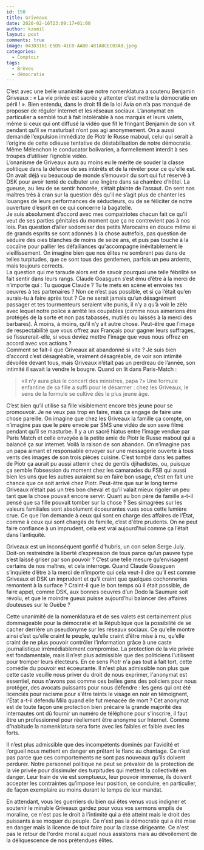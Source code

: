 ```yaml
---
id: 150
title: Griveaux
date: 2020-02-16T23:09:17+01:00
author: kzomil
layout: post
comments: true
image: 043D3161-E5D5-41C0-AAB0-481A8CEC03A8.jpeg
categories:
  - Comptoir
tags:
  - Brèves
  - démocratie
---
```


C’est avec une belle unanimité que notre nomenklatura a soutenu Benjamin Griveaux : « La vie privée est sacrée y attenter c’est mettre la démocratie en péril ! ». Bien entendu, dans le droit fil de la loi Avia on n’a pas manqué de proposer de réguler internet et les réseaux sociaux. L’anonymat en particulier a semblé tout à fait intolérable à nos marquis et leurs valets, même si ceux qui ont diffusé la vidéo que fit le fringant Benjamin de son vit pendant qu’il se masturbait n’ont pas agi anonymement.
On a aussi demandé l’expulsion immédiate de Piotr le Russe maboul, celui qui serait à l’origine de cette odieuse tentative de déstabilisation de notre démocratie. Même Mélenchon le conducator bolivarien, a formellement interdit à ses troupes d’utiliser l’ignoble vidéo.   
L’onanisme de Griveaux aura au moins eu le mérite de souder la classe politique dans la défense de ses intérêts et de la révéler pour ce qu'elle est. On avait déjà vu beaucoup de monde s’émouvoir du sort qui fut réservé à DSK pour avoir tenté de culbuter une lingère dans sa chambre d’hôtel. La gueuse, au lieu de se sentir honorée, s’était plainte de l’assaut. On sent nos maîtres très à cran sur la question dès qu’il ne s’agit plus de chanter les louanges de leurs performances de séducteurs, ou de se féliciter de notre ouverture d’esprit en ce qui concerne la bagatelle.   
Je suis absolument d’accord avec mes compatriotes chacun fait ce qu’il veut de ses parties génitales du moment que ça ne contrevient pas à nos lois. Pas question d’aller sodomiser des petits Marocains en douce même si de grands esprits se sont adonnés à la chose autrefois, pas question de séduire des oies blanches de moins de seize ans, et puis pas touche à la cocaïne pour pallier les défaillances qu'accompagne inévitablement le vieillissement. On imagine bien que nos élites ne sombrent pas dans de telles turpitudes, que ce sont tous des gentlemen, parfois un peu ardents, mais toujours corrects.   
La question qui me taraude alors est de savoir pourquoi une telle fébrilité se fait sentir dans leurs rangs. Claude Goasguen s’est ému d’être à la merci de n’importe qui : Tu quoque Claude ? Tu te mets en scène et envoies tes oeuvres à tes partenaires ? Non ce n’est pas possible, et si ça l’était qu’en aurais-tu à faire après tout ? Ce ne serait jamais qu’un désagrément passager et tes tourmenteurs seraient vite punis, il n’y a qu’à voir le zèle avec lequel notre police a arrêté les coupables (comme nous aimerions être protégés de la sorte et non pas tabassés, mutilés ou laissés à la merci des barbares). À moins, à moins, qu’il n’y ait autre chose. Peut-être que l’image de respectabilité que vous offrez aux Français pour gagner leurs suffrages, se fissurerait-elle, si vous deviez mettre l'image que vous nous offrez en accord avec vos actions ?    
Comment se fait-il que Griveaux ait abandonné si vite ? Je suis bien d’accord c’est désagréable, vraiment désagréable, de voir son intimité dévoilée devant tous, mais Griveaux n’était pas un perdreau de l’année, son intimité il savait la vendre le bougre. Quand on lit dans Paris-Match : 
> «Il n’y aura plus le concert des ministres, papa ?» Une formule enfantine de sa fille a suffi pour le désarmer : chez les Griveaux, le sens de la formule se cultive dès le plus jeune âge.    

C’est bien qu’il utilise sa fille visiblement encore très jeune pour se promouvoir. Je ne veux pas trop en faire, mais ça engage de faire une chose pareille. On imagine que chez les Griveaux la famille ça compte, on n’imagine pas que le père envoie par SMS une vidéo de son sexe filmé pendant qu’il se masturbe. Il y a un sacré hiatus entre l’image vendue par Paris Match et celle envoyée à la petite amie de Piotr le Russe maboul qui a balancé ça sur internet. Voilà la raison de son abandon. On n’imagine pas un papa aimant et responsable envoyer   sur une messagerie ouverte à tous vents des images de son trois pièces cuisine. C’est tombé dans les pattes de Piotr ça aurait pu aussi atterrir chez de gentils djihadistes, ou, puisque ça semble l’obsession du moment chez les camarades du FSB qui aussi bien les uns que les autres auraient su en faire bon usage, c’est en fait une chance que ce soit arrivé chez Piotr. Peut-être que sur le long terme Griveaux n’était pas un très bon cheval et qu’il valait mieux rigoler un peu tant que la chose pouvait encore servir. Quant au bon père de famille a-t-il pensé que sa fille pouvait tomber sur la chose ? Ses simagrées sur les valeurs familiales sont absolument écoeurantes vues sous cette lumière crue. Ce que l’on demande à ceux qui sont en charge des affaires de l’État, comme à ceux qui sont chargés de famille, c’est d'être prudents. On ne peut faire confiance à un imprudent, cela est vrai aujourd’hui comme ça l’était dans l’antiquité.   

Griveaux est un inconséquent gonflé d’hubris, un con selon Serge July. Doit-on restreindre la liberté d’expression de tous parce qu’un pauvre type s’est laissé griser par son pouvoir ? C’est une telle mesure qu’envisagent certains de nos maîtres, et cela interroge. Quand Claude Goasguen s’inquiète d’être à la merci de n’importe qui cela veut-il dire qu’il est comme Griveaux et DSK un imprudent et qu’il craint que quelques cochonneries remontent à la surface ? Craint-il que le bon temps où il était possible, de faire appel, comme DSK, aux bonnes oeuvres d’un Dodo la Saumure soit révolu, et que le moindre gueux puisse aujourd’hui balancer des affaires douteuses sur le Ouèbe ?   
 
Cette unanimité de la nomenklatura et de ses valets est certainement plus dommageable pour la démocratie et la République que la possibilité de se cacher derrière un pseudonyme sur les réseaux sociaux. Ce qu'elle montre ainsi  c’est qu’elle craint le peuple, qu’elle craint d’être mise à nu, qu’elle craint de ne plus pouvoir contrôler l’information grâce à une caste journalistique irrémédiablement compromise.
La protection de la vie privée est fondamentale, mais il n’est plus admissible que des politiciens l’utilisent pour tromper leurs électeurs. En ce sens Piotr n'a pas tout à fait tort, cette comédie du pouvoir est écoeurante. Il n'est plus admissible non plus que cette caste veuille nous priver du droit de nous exprimer, l'anonymat est essentiel, nous n'avons pas comme ces belles gens des policiers pour nous protéger, des avocats puissants pour nous défendre : les gens qui ont été licenciés pour racisme pour s'être teints le visage en noir en témoignent, l'État a-t-il défendu Mila quand elle fut menacée de mort ? Cet anonymat est de toute façon une protection bien précaire la grande majorité des internautes ont dû fournir un numéro de téléphone pour s'inscrire, il faut être un professionnel pour réellement être anonyme sur Internet. Comme d'habitude la nomenklatura sera forte avec les faibles et faible avec les forts.

Il n’est plus admissible que des incompétents dominés par l’avidité et l’orgueil nous mettent en danger en prêtant le flanc au chantage. Ce n’est pas parce que ces comportements ne sont pas nouveaux qu’ils doivent perdurer. Notre personnel politique ne peut se prévaloir de la protection de la vie privée pour dissimuler des turpitudes qui mettent la collectivité en danger. Leur train de vie est somptueux, leur pouvoir immense, ils doivent accepter les contraintes qu’impose leur position, se conduire, en particulier, de façon exemplaire au moins durant le temps de leur mandat. 

En attendant, vous les guerriers du bien qui êtes venus vous indigner et soutenir le minable Griveaux gardez pour vous vos sermons emplis de moraline, ce n'est pas le droit à l'intimité qui a été atteint mais le droit des puissants à se moquer du peuple. Ce n'est pas la démocratie qui a été mise en danger mais la licence de tout faire pour la classe dirigeante. Ce n'est pas le retour de l'ordre moral auquel nous assistons mais au dévoilement de la déliquescence de nos prétendues élites.
